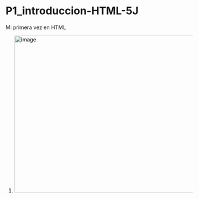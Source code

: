 # P1_introduccion-HTML-5J
Mi primera vez en HTML
1. <img width="773" height="424" alt="image" src="https://github.com/user-attachments/assets/eb0cc85c-21da-4439-9bbb-466422b29cb8" />
